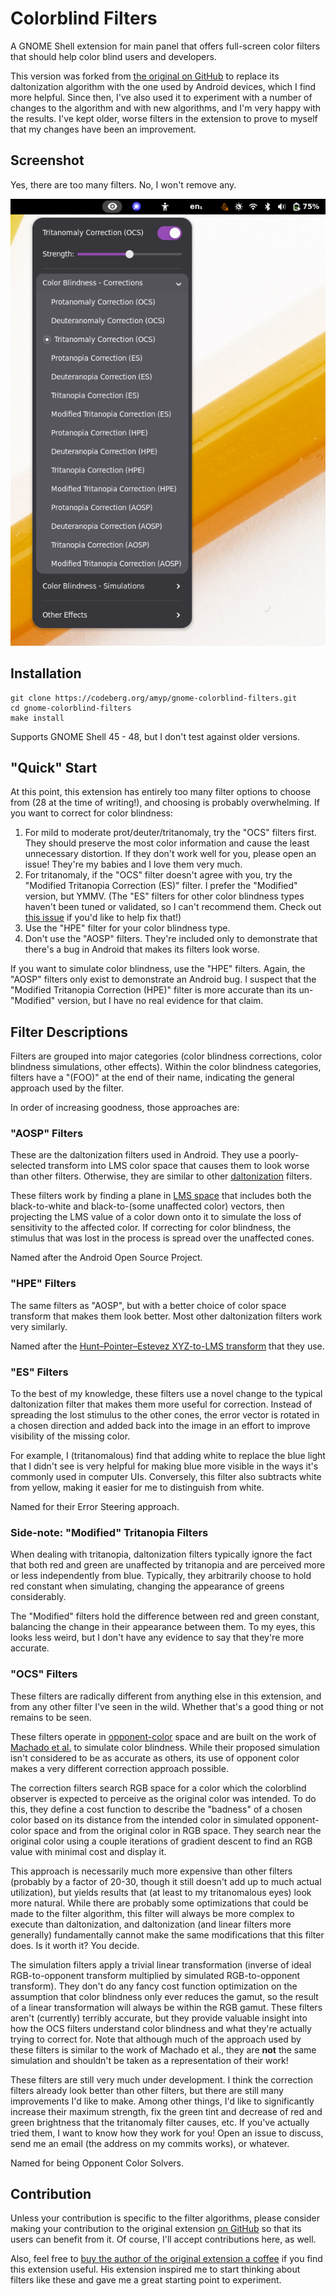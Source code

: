 # Colorblind Filters
A GNOME Shell extension for main panel that offers full-screen color filters
that should help color blind users and developers.

This version was forked from [the original on
GitHub](https://github.com/G-dH/gnome-colorblind-filters) to replace its
daltonization algorithm with the one used by Android devices, which I find more
helpful. Since then, I've also used it to experiment with a number of changes
to the algorithm and with new algorithms, and I'm very happy with the results.
I've kept older, worse filters in the extension to prove to myself that my
changes have been an improvement.

## Screenshot

Yes, there are too many filters. No, I won't remove any.

![Colorblind Filters menu](colorblind-filters.png)

## Installation

    git clone https://codeberg.org/amyp/gnome-colorblind-filters.git
    cd gnome-colorblind-filters
    make install

Supports GNOME Shell 45 - 48, but I don't test against older versions.

## "Quick" Start

At this point, this extension has entirely too many filter options to choose
from (28 at the time of writing!), and choosing is probably overwhelming. If
you want to correct for color blindness:

1. For mild to moderate prot/deuter/tritanomaly, try the "OCS" filters first.
   They should preserve the most color information and cause the least
   unnecessary distortion. If they don't work well for you, please open an
   issue! They're my babies and I love them very much.
2. For tritanomaly, if the "OCS" filter doesn't agree with you, try the
   "Modified Tritanopia Correction (ES)" filter. I prefer the "Modified"
   version, but YMMV. (The "ES" filters for other color blindness types haven't
   been tuned or validated, so I can't recommend them. Check out [this
   issue](https://github.com/deldotbrain/gnome-colorblind-filters/issues/2) if
   you'd like to help fix that!)
3. Use the "HPE" filter for your color blindness type.
4. Don't use the "AOSP" filters. They're included only to demonstrate that
   there's a bug in Android that makes its filters look worse.

If you want to simulate color blindness, use the "HPE" filters. Again, the
"AOSP" filters only exist to demonstrate an Android bug. I suspect that the
"Modified Tritanopia Correction (HPE)" filter is more accurate than its
un-"Modified" version, but I have no real evidence for that claim.

## Filter Descriptions

Filters are grouped into major categories (color blindness corrections,
color blindness simulations, other effects). Within the color blindness
categories, filters have a "(FOO)" at the end of their name, indicating the
general approach used by the filter.

In order of increasing goodness, those approaches are:

### "AOSP" Filters

These are the daltonization filters used in Android. They use a poorly-selected
transform into LMS color space that causes them to look worse than other
filters. Otherwise, they are similar to other
[daltonization](http://www.daltonize.org/2010/05/lms-daltonization-algorithm.html)
filters.

These filters work by finding a plane in [LMS
space](https://en.wikipedia.org/wiki/LMS_color_space) that includes both the
black-to-white and black-to-(some unaffected color) vectors, then projecting
the LMS value of a color down onto it to simulate the loss of sensitivity to
the affected color. If correcting for color blindness, the stimulus that was
lost in the process is spread over the unaffected cones.

Named after the Android Open Source Project.

### "HPE" Filters

The same filters as "AOSP", but with a better choice of color space transform
that makes them look better. Most other daltonization filters work very
similarly.

Named after the [Hunt–Pointer–Estevez XYZ-to-LMS
transform](https://en.wikipedia.org/wiki/LMS_color_space#Hunt,_RLAB) that they
use.

### "ES" Filters

To the best of my knowledge, these filters use a novel change to the typical
daltonization filter that makes them more useful for correction. Instead of
spreading the lost stimulus to the other cones, the error vector is rotated in
a chosen direction and added back into the image in an effort to improve
visibility of the missing color.

For example, I (tritanomalous) find that adding white to replace the blue light
that I didn't see is very helpful for making blue more visible in the ways it's
commonly used in computer UIs. Conversely, this filter also subtracts white
from yellow, making it easier for me to distinguish from white.

Named for their Error Steering approach.

### Side-note: "Modified" Tritanopia Filters

When dealing with tritanopia, daltonization filters typically ignore the fact
that both red and green are unaffected by tritanopia and are perceived more or
less independently from blue. Typically, they arbitrarily choose to hold red
constant when simulating, changing the appearance of greens considerably.

The "Modified" filters hold the difference between red and green constant,
balancing the change in their appearance between them. To my eyes, this looks
less weird, but I don't have any evidence to say that they're more accurate.

### "OCS" Filters

These filters are radically different from anything else in this extension, and
from any other filter I've seen in the wild. Whether that's a good thing or not
remains to be seen.

These filters operate in
[opponent-color](https://foundationsofvision.stanford.edu/chapter-9-color/#Opponent-Colors)
space and are built on the work of [Machado et
al.](https://www.inf.ufrgs.br/~oliveira/pubs_files/CVD_Simulation/CVD_Simulation.html)
to simulate color blindness. While their proposed simulation isn't considered
to be as accurate as others, its use of opponent color makes a very different
correction approach possible.

The correction filters search RGB space for a color which the colorblind
observer is expected to perceive as the original color was intended. To do
this, they define a cost function to describe the "badness" of a chosen color
based on its distance from the intended color in simulated opponent-color space
and from the original color in RGB space. They search near the original color
using a couple iterations of gradient descent to find an RGB value with minimal
cost and display it.

This approach is necessarily much more expensive than other filters (probably
by a factor of 20-30, though it still doesn't add up to much actual
utilization), but yields results that (at least to my tritanomalous eyes) look
more natural. While there are probably some optimizations that could be made to
the filter algorithm, this filter will always be more complex to execute than
daltonization, and daltonization (and linear filters more generally)
fundamentally cannot make the same modifications that this filter does. Is it
worth it? You decide.

The simulation filters apply a trivial linear transformation (inverse of ideal
RGB-to-opponent transform multiplied by simulated RGB-to-opponent transform).
They don't do any fancy cost function optimization on the assumption that color
blindness only ever reduces the gamut, so the result of a linear transformation
will always be within the RGB gamut. These filters aren't (currently) terribly
accurate, but they provide valuable insight into how the OCS filters understand
color blindness and what they're actually trying to correct for. Note that
although much of the approach used by these filters is similar to the work of
Machado et al., they are **not** the same simulation and shouldn't be taken as
a representation of their work!

These filters are still very much under development. I think the correction
filters already look better than other filters, but there are still many
improvements I'd like to make. Among other things, I'd like to significantly
increase their maximum strength, fix the green tint and decrease of red and
green brightness that the tritanomaly filter causes, etc. If you've actually
tried them, I want to know how they work for you! Open an issue to discuss,
send me an email (the address on my commits works), or whatever.

Named for being Opponent Color Solvers.

## Contribution
Unless your contribution is specific to the filter algorithms, please consider
making your contribution to the original extension [on
GitHub](https://github.com/G-dH/gnome-colorblind-filters) so that its users can
benefit from it. Of course, I'll accept contributions here, as well.

Also, feel free to [buy the author of the original extension a
coffee](https://buymeacoffee.com/georgdh) if you find this extension useful.
His extension inspired me to start thinking about filters like these and gave
me a great starting point to experiment.
